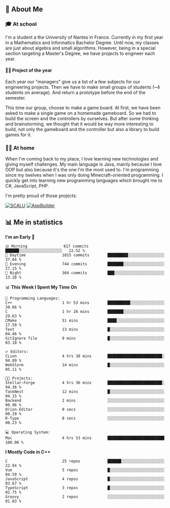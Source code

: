 ## 👀 About Me

### 🎓 At school

I'm a student a the University of Nantes in France. Currently in my first year in a Mathematics and Informatics Bachelor Degree. Until now, my classes are just about algebra and small algorithms. However, being in a special section targeting a Master's Degree, we have projects to engineer each year. 

#### 🔧🔬 Project of the year

Each year our "managers" give us a list of a few subjects for our engineering projects. Then we have to make small groups of students (~4 students on average). And return a prototype before the end of the semester.

This time our group, choose to make a game board. At first, we have been asked to make a single game on a homemade gameboard. So we had to build the screen and the controllers by ourselves. 
But after some thinking and brainstorming, we thought that it would be way more interesting to build, not only the gameboard and the controller but also a library to build games for it.

### 👨‍💻 At home

When I'm coming back to my place, I love learning new technologies and giving myself challenges. My main language is Java, mainly because I love OOP but also because it's the one I'm the most used to. I'm programming since my twelves when I was only doing Minecraft-oriented programming.  I quickly get into learning new programming languages which brought me to C#, JavaScript, PHP. 

I'm pretty proud of those projects:

[![SCALU](https://github-readme-stats.vercel.app/api/pin?username=renardfute&repo=SCALU)](https://github.com/renardfute/scalu)
[![AppBuilder](https://github-readme-stats.vercel.app/api/pin?username=pulsedev2&repo=AppBuilder)](https://github.com/pulsedev2/AppBuilder)

## 📊 Me in statistics
<!--START_SECTION:waka-->
**I'm an Early 🐤** 

```text
🌞 Morning                617 commits         ██████░░░░░░░░░░░░░░░░░░░   22.52 % 
🌆 Daytime                1015 commits        █████████░░░░░░░░░░░░░░░░   37.04 % 
🌃 Evening                744 commits         ███████░░░░░░░░░░░░░░░░░░   27.15 % 
🌙 Night                  364 commits         ███░░░░░░░░░░░░░░░░░░░░░░   13.28 % 
```


📊 **This Week I Spent My Time On** 

```text
💬 Programming Languages: 
C++                      1 hr 53 mins        ██████████░░░░░░░░░░░░░░░   38.66 % 
C                        1 hr 26 mins        ███████░░░░░░░░░░░░░░░░░░   29.63 % 
CMake                    51 mins             ████░░░░░░░░░░░░░░░░░░░░░   17.59 % 
Text                     13 mins             █░░░░░░░░░░░░░░░░░░░░░░░░   04.46 % 
GitIgnore file           9 mins              █░░░░░░░░░░░░░░░░░░░░░░░░   03.10 % 

🔥 Editors: 
CLion                    4 hrs 38 mins       ████████████████████████░   94.89 % 
WebStorm                 14 mins             █░░░░░░░░░░░░░░░░░░░░░░░░   05.11 % 

🐱‍💻 Projects: 
Stellar-Forge            4 hrs 36 mins       ████████████████████████░   94.38 % 
TaskNest                 12 mins             █░░░░░░░░░░░░░░░░░░░░░░░░   04.15 % 
Backend                  2 mins              ░░░░░░░░░░░░░░░░░░░░░░░░░   00.96 % 
Orion-Editor             0 secs              ░░░░░░░░░░░░░░░░░░░░░░░░░   00.29 % 
R-Type                   0 secs              ░░░░░░░░░░░░░░░░░░░░░░░░░   00.23 % 

💻 Operating System: 
Mac                      4 hrs 53 mins       █████████████████████████   100.00 % 
```

**I Mostly Code in C++** 

```text
C                        25 repos            ██████░░░░░░░░░░░░░░░░░░░   22.94 % 
Vue                      5 repos             █░░░░░░░░░░░░░░░░░░░░░░░░   04.59 % 
JavaScript               4 repos             █░░░░░░░░░░░░░░░░░░░░░░░░   03.67 % 
TypeScript               3 repos             █░░░░░░░░░░░░░░░░░░░░░░░░   02.75 % 
Groovy                   2 repos             ░░░░░░░░░░░░░░░░░░░░░░░░░   01.83 % 
```




<!--END_SECTION:waka-->
